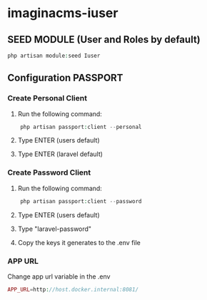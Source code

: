 # imaginacms-iuser


## SEED MODULE (User and Roles by default)

```php
php artisan module:seed Iuser
```

## Configuration PASSPORT

### Create Personal Client

1. Run the following command:

```php
    php artisan passport:client --personal
```
2. Type ENTER (users default)

3. Type ENTER (laravel default)

### Create Password Client

1. Run the following command:

```php
    php artisan passport:client --password
```
2. Type ENTER (users default)

3. Type "laravel-password"

4. Copy the keys it generates to the .env file


### APP URL

Change app url variable in the .env

```php
APP_URL=http://host.docker.internal:8081/
```

